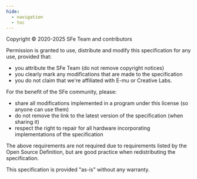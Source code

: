 ```yaml
---
hide:
  - navigation
  - toc
---
```


Copyright © 2020-2025 SFe Team and contributors

Permission is granted to use, distribute and modify this specification for any use, provided that:

- you attribute the SFe Team (do not remove copyright notices)
- you clearly mark any modifications that are made to the specification 
- you do not claim that we're affiliated with E-mu or Creative Labs.

For the benefit of the SFe community, please:

- share all modifications implemented in a program under this license (so anyone can use them)
- do not remove the link to the latest version of the specification (when sharing it)
- respect the right to repair for all hardware incorporating implementations of the specification

The above requirements are not required due to requirements listed by the Open Source Definition, but are good practice when redistributing the specification. 

This specification is provided "as-is" without any warranty.
